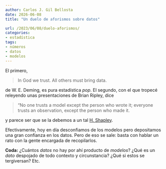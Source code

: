 ```yaml
---
author: Carlos J. Gil Bellosta
date: 2026-06-08
title: "Un duelo de aforismos sobre datos"

url: /2023/06/08/duelo-aforismos/
categories:
- estadística
tags:
- números
- datos
- modelos
---
```


El primero,

> In God we trust. All others must bring data.

de W. E. Deming, es pura estadística _pop_. El segundo, con el que tropecé releyendo unas presentaciones de Brian Ripley, dice

> “No one trusts a model except the person who wrote it; everyone trusts an observation, except the person who made it.

y parece ser que se la debemos a un tal
[H. Shapley](https://en.wikipedia.org/wiki/Harlow_Shapley).

Efectivamente, hoy en día desconfiamos de los modelos pero depositamos una gran confianza en los datos. Pero de eso se sale: basta con hablar un rato con la gente encargada de recopilarlos.

**Coda:** ¿Cuántos _datos_ no hay por ahí producto de _modelos_? ¿Qué es un _dato_ despojado de todo contexto y circunstancia? ¿Qué si estos se tergiversan? Etc.